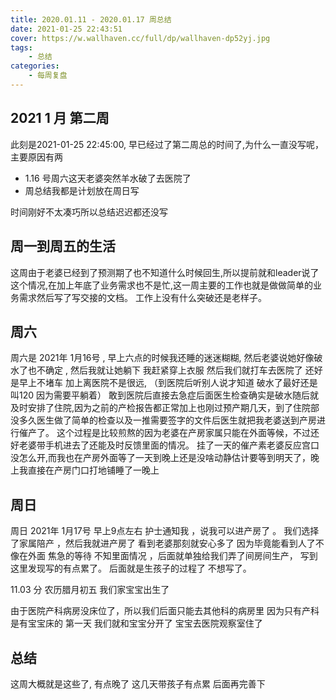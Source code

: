 ```yaml
---
title: 2020.01.11 - 2020.01.17 周总结
date: 2021-01-25 22:43:51
cover: https://w.wallhaven.cc/full/dp/wallhaven-dp52yj.jpg
tags:
    - 总结
categories:
    - 每周复盘    
---
```


## 2021 1 月 第二周

此刻是2021-01-25 22:45:00, 早已经过了第二周总的时间了,为什么一直没写呢，主要原因有两

- 1.16 号周六这天老婆突然羊水破了去医院了
- 周总结我都是计划放在周日写

时间刚好不太凑巧所以总结迟迟都还没写

## 周一到周五的生活

这周由于老婆已经到了预测期了也不知道什么时候回生,所以提前就和leader说了这个情况,在加上年底了业务需求也不是忙,这一周主要的工作也就是做做简单的业务需求然后写了写交接的文档。
工作上没有什么突破还是老样子。

## 周六

周六是 2021年 1月16号 , 早上六点的时候我还睡的迷迷糊糊, 然后老婆说她好像破水了也不确定 , 然后我就让她躺下 我赶紧穿上衣服 然后我们就打车去医院了 还好是早上不堵车 加上离医院不是很远, （到医院后听别人说才知道 破水了最好还是叫120 因为需要平躺着）
敢到医院后直接去急症后面医生检查确实是破水随后就及时安排了住院,因为之前的产检报告都正常加上也刚过预产期几天，到了住院部没多久医生做了简单的检查以及一推需要签字的文件后医生就把我老婆送到产房进行催产了。
这个过程是比较煎熬的因为老婆在产房家属只能在外面等候，不过还好老婆带手机进去了还能及时反馈里面的情况。
挂了一天的催产素老婆反应宫口没怎么开,而我也在产房外面等了一天到晚上还是没啥动静估计要等到明天了，晚上我直接在产房门口打地铺睡了一晚上

## 周日

周日 2021年 1月17号 早上9点左右 护士通知我 ，说我可以进产房了 。 我们选择了家属陪产 ，然后我就进产房了 看到老婆那刻就安心多了 因为毕竟能看到人了不像在外面 焦急的等待 不知里面情况 ，后面就单独给我们弄了间房间生产， 写到这里发现写的有点累了。 后面就是生孩子的过程了 不想写了。

11.03 分 农历腊月初五 我们家宝宝出生了

由于医院产科病房没床位了，所以我们后面只能去其他科的病房里 因为只有产科是有宝宝床的 第一天 我们就和宝宝分开了 宝宝去医院观察室住了

## 总结

这周大概就是这些了, 有点晚了 这几天带孩子有点累 后面再完善下

